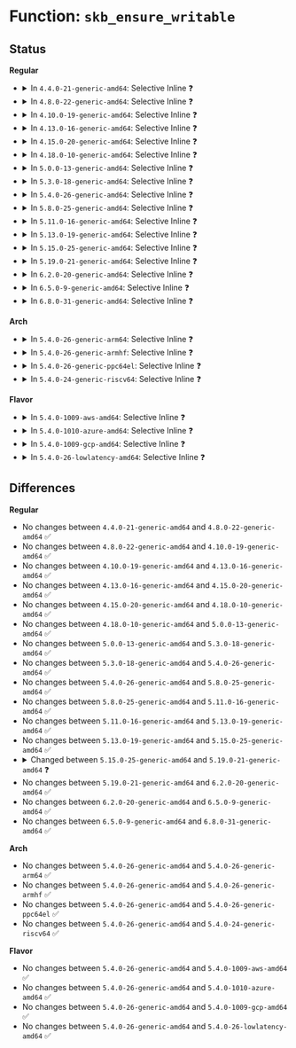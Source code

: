 # Function: <code>skb_ensure_writable</code>

## Status
<b>Regular</b>
<ul>
<li>
<details>
<summary>In <code>4.4.0-21-generic-amd64</code>: Selective Inline ❓</summary>

```c
int skb_ensure_writable(struct sk_buff * skb, int write_len)
```

```json
{
  "name": "skb_ensure_writable",
  "collision_type": "Unique Global",
  "inline_type": "Selective",
  "funcs": [
    {
      "addr": 18446744071586224480,
      "name": "skb_ensure_writable",
      "external": true,
      "loc": "net/core/skbuff.c:4391",
      "file": "net/core/skbuff.c",
      "inline": "not declared, inlined",
      "caller_inline": [],
      "caller_func": [
        "net/core/skbuff.c:__skb_vlan_pop"
      ]
    }
  ],
  "symbols": [
    {
      "addr": 18446744071586224480,
      "name": "skb_ensure_writable",
      "section": ".text",
      "bind": "STB_GLOBAL",
      "size": 164
    }
  ]
}
```
</details>
</li>
<li>
<details>
<summary>In <code>4.8.0-22-generic-amd64</code>: Selective Inline ❓</summary>

```c
int skb_ensure_writable(struct sk_buff * skb, int write_len)
```

```json
{
  "name": "skb_ensure_writable",
  "collision_type": "Unique Global",
  "inline_type": "Selective",
  "funcs": [
    {
      "addr": 18446744071586651328,
      "name": "skb_ensure_writable",
      "external": true,
      "loc": "net/core/skbuff.c:4465",
      "file": "net/core/skbuff.c",
      "inline": "not declared, inlined",
      "caller_inline": [],
      "caller_func": [
        "net/core/skbuff.c:__skb_vlan_pop",
        "net/core/filter.c:bpf_l4_csum_replace",
        "net/core/filter.c:bpf_l3_csum_replace",
        "net/core/filter.c:bpf_skb_store_bytes"
      ]
    }
  ],
  "symbols": [
    {
      "addr": 18446744071586651328,
      "name": "skb_ensure_writable",
      "section": ".text",
      "bind": "STB_GLOBAL",
      "size": 164
    }
  ]
}
```
</details>
</li>
<li>
<details>
<summary>In <code>4.10.0-19-generic-amd64</code>: Selective Inline ❓</summary>

```c
int skb_ensure_writable(struct sk_buff * skb, int write_len)
```

```json
{
  "name": "skb_ensure_writable",
  "collision_type": "Unique Global",
  "inline_type": "Selective",
  "funcs": [
    {
      "addr": 18446744071586835952,
      "name": "skb_ensure_writable",
      "external": true,
      "loc": "net/core/skbuff.c:4509",
      "file": "net/core/skbuff.c",
      "inline": "not declared, inlined",
      "caller_inline": [],
      "caller_func": [
        "net/core/skbuff.c:__skb_vlan_pop",
        "net/core/filter.c:bpf_skb_change_tail",
        "net/core/filter.c:bpf_clone_redirect",
        "net/core/filter.c:bpf_l4_csum_replace",
        "net/core/filter.c:bpf_l3_csum_replace",
        "net/core/filter.c:bpf_skb_pull_data",
        "net/core/filter.c:bpf_skb_store_bytes"
      ]
    }
  ],
  "symbols": [
    {
      "addr": 18446744071586835952,
      "name": "skb_ensure_writable",
      "section": ".text",
      "bind": "STB_GLOBAL",
      "size": 164
    }
  ]
}
```
</details>
</li>
<li>
<details>
<summary>In <code>4.13.0-16-generic-amd64</code>: Selective Inline ❓</summary>

```c
int skb_ensure_writable(struct sk_buff * skb, int write_len)
```

```json
{
  "name": "skb_ensure_writable",
  "collision_type": "Unique Global",
  "inline_type": "Selective",
  "funcs": [
    {
      "addr": 18446744071586956640,
      "name": "skb_ensure_writable",
      "external": true,
      "loc": "net/core/skbuff.c:4603",
      "file": "net/core/skbuff.c",
      "inline": "not declared, inlined",
      "caller_inline": [],
      "caller_func": [
        "net/core/skbuff.c:__skb_vlan_pop",
        "net/core/filter.c:bpf_skb_change_tail",
        "net/core/filter.c:bpf_clone_redirect",
        "net/core/filter.c:bpf_l4_csum_replace",
        "net/core/filter.c:bpf_l3_csum_replace",
        "net/core/filter.c:bpf_skb_pull_data",
        "net/core/filter.c:bpf_skb_store_bytes"
      ]
    }
  ],
  "symbols": [
    {
      "addr": 18446744071586956640,
      "name": "skb_ensure_writable",
      "section": ".text",
      "bind": "STB_GLOBAL",
      "size": 159
    }
  ]
}
```
</details>
</li>
<li>
<details>
<summary>In <code>4.15.0-20-generic-amd64</code>: Selective Inline ❓</summary>

```c
int skb_ensure_writable(struct sk_buff * skb, int write_len)
```

```json
{
  "name": "skb_ensure_writable",
  "collision_type": "Unique Global",
  "inline_type": "Selective",
  "funcs": [
    {
      "addr": 18446744071587458096,
      "name": "skb_ensure_writable",
      "external": true,
      "loc": "net/core/skbuff.c:5034",
      "file": "net/core/skbuff.c",
      "inline": "not declared, inlined",
      "caller_inline": [],
      "caller_func": [
        "net/core/skbuff.c:__skb_vlan_pop",
        "net/core/filter.c:bpf_skb_change_tail",
        "net/core/filter.c:bpf_clone_redirect",
        "net/core/filter.c:bpf_l4_csum_replace",
        "net/core/filter.c:bpf_l3_csum_replace",
        "net/core/filter.c:bpf_skb_pull_data",
        "net/core/filter.c:bpf_skb_store_bytes"
      ]
    }
  ],
  "symbols": [
    {
      "addr": 18446744071587458096,
      "name": "skb_ensure_writable",
      "section": ".text",
      "bind": "STB_GLOBAL",
      "size": 159
    }
  ]
}
```
</details>
</li>
<li>
<details>
<summary>In <code>4.18.0-10-generic-amd64</code>: Selective Inline ❓</summary>

```c
int skb_ensure_writable(struct sk_buff * skb, int write_len)
```

```json
{
  "name": "skb_ensure_writable",
  "collision_type": "Unique Global",
  "inline_type": "Selective",
  "funcs": [
    {
      "addr": 18446744071587761488,
      "name": "skb_ensure_writable",
      "external": true,
      "loc": "net/core/skbuff.c:5114",
      "file": "net/core/skbuff.c",
      "inline": "not declared, inlined",
      "caller_inline": [],
      "caller_func": [
        "net/core/skbuff.c:__skb_vlan_pop",
        "net/core/filter.c:bpf_lwt_seg6_store_bytes",
        "net/core/filter.c:sk_skb_change_tail",
        "net/core/filter.c:bpf_skb_change_tail",
        "net/core/filter.c:bpf_clone_redirect",
        "net/core/filter.c:bpf_l4_csum_replace",
        "net/core/filter.c:bpf_l3_csum_replace",
        "net/core/filter.c:sk_skb_pull_data",
        "net/core/filter.c:bpf_skb_pull_data",
        "net/core/filter.c:bpf_skb_store_bytes"
      ]
    }
  ],
  "symbols": [
    {
      "addr": 18446744071587761488,
      "name": "skb_ensure_writable",
      "section": ".text",
      "bind": "STB_GLOBAL",
      "size": 164
    }
  ]
}
```
</details>
</li>
<li>
<details>
<summary>In <code>5.0.0-13-generic-amd64</code>: Selective Inline ❓</summary>

```c
int skb_ensure_writable(struct sk_buff * skb, int write_len)
```

```json
{
  "name": "skb_ensure_writable",
  "collision_type": "Unique Global",
  "inline_type": "Selective",
  "funcs": [
    {
      "addr": 18446744071587896320,
      "name": "skb_ensure_writable",
      "external": true,
      "loc": "net/core/skbuff.c:5142",
      "file": "net/core/skbuff.c",
      "inline": "not declared, inlined",
      "caller_inline": [],
      "caller_func": [
        "net/core/skbuff.c:__skb_vlan_pop",
        "net/core/filter.c:bpf_lwt_seg6_store_bytes",
        "net/core/filter.c:sk_skb_change_tail",
        "net/core/filter.c:bpf_skb_change_tail",
        "net/core/filter.c:bpf_clone_redirect",
        "net/core/filter.c:bpf_l4_csum_replace",
        "net/core/filter.c:bpf_l3_csum_replace",
        "net/core/filter.c:sk_skb_pull_data",
        "net/core/filter.c:bpf_skb_pull_data",
        "net/core/filter.c:bpf_skb_store_bytes"
      ]
    }
  ],
  "symbols": [
    {
      "addr": 18446744071587896320,
      "name": "skb_ensure_writable",
      "section": ".text",
      "bind": "STB_GLOBAL",
      "size": 152
    }
  ]
}
```
</details>
</li>
<li>
<details>
<summary>In <code>5.3.0-18-generic-amd64</code>: Selective Inline ❓</summary>

```c
int skb_ensure_writable(struct sk_buff * skb, int write_len)
```

```json
{
  "name": "skb_ensure_writable",
  "collision_type": "Unique Global",
  "inline_type": "Selective",
  "funcs": [
    {
      "addr": 18446744071588201952,
      "name": "skb_ensure_writable",
      "external": true,
      "loc": "net/core/skbuff.c:5335",
      "file": "net/core/skbuff.c",
      "inline": "not declared, inlined",
      "caller_inline": [],
      "caller_func": [
        "net/core/skbuff.c:skb_mpls_update_lse",
        "net/core/skbuff.c:skb_mpls_pop",
        "net/core/skbuff.c:__skb_vlan_pop",
        "net/core/filter.c:bpf_lwt_seg6_store_bytes",
        "net/core/filter.c:sk_skb_change_tail",
        "net/core/filter.c:bpf_skb_change_tail",
        "net/core/filter.c:bpf_clone_redirect",
        "net/core/filter.c:bpf_l4_csum_replace",
        "net/core/filter.c:bpf_l3_csum_replace",
        "net/core/filter.c:sk_skb_pull_data",
        "net/core/filter.c:bpf_skb_pull_data",
        "net/core/filter.c:bpf_skb_store_bytes"
      ]
    }
  ],
  "symbols": [
    {
      "addr": 18446744071588201952,
      "name": "skb_ensure_writable",
      "section": ".text",
      "bind": "STB_GLOBAL",
      "size": 151
    }
  ]
}
```
</details>
</li>
<li>
<details>
<summary>In <code>5.4.0-26-generic-amd64</code>: Selective Inline ❓</summary>

```c
int skb_ensure_writable(struct sk_buff * skb, int write_len)
```

```json
{
  "name": "skb_ensure_writable",
  "collision_type": "Unique Global",
  "inline_type": "Selective",
  "funcs": [
    {
      "addr": 18446744071588407056,
      "name": "skb_ensure_writable",
      "external": true,
      "loc": "net/core/skbuff.c:5347",
      "file": "net/core/skbuff.c",
      "inline": "not declared, inlined",
      "caller_inline": [],
      "caller_func": [
        "net/core/skbuff.c:skb_mpls_update_lse",
        "net/core/skbuff.c:skb_mpls_pop",
        "net/core/skbuff.c:__skb_vlan_pop",
        "net/core/filter.c:bpf_lwt_seg6_store_bytes",
        "net/core/filter.c:sk_skb_change_tail",
        "net/core/filter.c:bpf_skb_change_tail",
        "net/core/filter.c:bpf_clone_redirect",
        "net/core/filter.c:bpf_l4_csum_replace",
        "net/core/filter.c:bpf_l3_csum_replace",
        "net/core/filter.c:sk_skb_pull_data",
        "net/core/filter.c:bpf_skb_pull_data",
        "net/core/filter.c:bpf_skb_store_bytes"
      ]
    }
  ],
  "symbols": [
    {
      "addr": 18446744071588407056,
      "name": "skb_ensure_writable",
      "section": ".text",
      "bind": "STB_GLOBAL",
      "size": 151
    }
  ]
}
```
</details>
</li>
<li>
<details>
<summary>In <code>5.8.0-25-generic-amd64</code>: Selective Inline ❓</summary>

```c
int skb_ensure_writable(struct sk_buff * skb, int write_len)
```

```json
{
  "name": "skb_ensure_writable",
  "collision_type": "Unique Global",
  "inline_type": "Selective",
  "funcs": [
    {
      "addr": 18446744071589269392,
      "name": "skb_ensure_writable",
      "external": true,
      "loc": "net/core/skbuff.c:5449",
      "file": "net/core/skbuff.c",
      "inline": "not declared, inlined",
      "caller_inline": [],
      "caller_func": [
        "net/core/skbuff.c:skb_mpls_update_lse",
        "net/core/skbuff.c:skb_mpls_pop",
        "net/core/skbuff.c:__skb_vlan_pop",
        "net/core/dev.c:skb_checksum_help",
        "net/core/filter.c:bpf_lwt_seg6_store_bytes",
        "net/core/filter.c:sk_skb_change_tail",
        "net/core/filter.c:bpf_skb_change_tail",
        "net/core/filter.c:bpf_clone_redirect",
        "net/core/filter.c:bpf_l4_csum_replace",
        "net/core/filter.c:bpf_l3_csum_replace",
        "net/core/filter.c:sk_skb_pull_data",
        "net/core/filter.c:bpf_skb_pull_data",
        "net/core/filter.c:bpf_skb_store_bytes",
        "net/ipv4/icmp.c:icmp_ndo_send",
        "net/ipv6/ip6_icmp.c:icmpv6_ndo_send"
      ]
    }
  ],
  "symbols": [
    {
      "addr": 18446744071589269392,
      "name": "skb_ensure_writable",
      "section": ".text",
      "bind": "STB_GLOBAL",
      "size": 156
    }
  ]
}
```
</details>
</li>
<li>
<details>
<summary>In <code>5.11.0-16-generic-amd64</code>: Selective Inline ❓</summary>

```c
int skb_ensure_writable(struct sk_buff * skb, int write_len)
```

```json
{
  "name": "skb_ensure_writable",
  "collision_type": "Unique Global",
  "inline_type": "Selective",
  "funcs": [
    {
      "addr": 18446744071589269280,
      "name": "skb_ensure_writable",
      "external": true,
      "loc": "net/core/skbuff.c:5517",
      "file": "net/core/skbuff.c",
      "inline": "not declared, inlined",
      "caller_inline": [],
      "caller_func": [
        "net/core/skbuff.c:skb_mpls_update_lse",
        "net/core/skbuff.c:skb_mpls_pop",
        "net/core/skbuff.c:__skb_vlan_pop",
        "net/core/dev.c:skb_checksum_help",
        "net/core/filter.c:bpf_lwt_seg6_store_bytes",
        "net/core/filter.c:sk_skb_change_tail",
        "net/core/filter.c:bpf_skb_change_tail",
        "net/core/filter.c:bpf_clone_redirect",
        "net/core/filter.c:bpf_l4_csum_replace",
        "net/core/filter.c:bpf_l3_csum_replace",
        "net/core/filter.c:sk_skb_pull_data",
        "net/core/filter.c:bpf_skb_pull_data",
        "net/core/filter.c:bpf_skb_store_bytes",
        "net/ipv4/icmp.c:icmp_ndo_send",
        "net/ipv6/ip6_icmp.c:icmpv6_ndo_send"
      ]
    }
  ],
  "symbols": [
    {
      "addr": 18446744071589269280,
      "name": "skb_ensure_writable",
      "section": ".text",
      "bind": "STB_GLOBAL",
      "size": 156
    }
  ]
}
```
</details>
</li>
<li>
<details>
<summary>In <code>5.13.0-19-generic-amd64</code>: Selective Inline ❓</summary>

```c
int skb_ensure_writable(struct sk_buff * skb, int write_len)
```

```json
{
  "name": "skb_ensure_writable",
  "collision_type": "Unique Global",
  "inline_type": "Selective",
  "funcs": [
    {
      "addr": 18446744071589159392,
      "name": "skb_ensure_writable",
      "external": true,
      "loc": "net/core/skbuff.c:5605",
      "file": "net/core/skbuff.c",
      "inline": "not declared, inlined",
      "caller_inline": [],
      "caller_func": [
        "net/core/skbuff.c:skb_mpls_update_lse",
        "net/core/skbuff.c:skb_mpls_pop",
        "net/core/skbuff.c:__skb_vlan_pop",
        "net/core/dev.c:skb_checksum_help",
        "net/core/filter.c:bpf_lwt_seg6_store_bytes",
        "net/core/filter.c:bpf_clone_redirect",
        "net/core/filter.c:bpf_l4_csum_replace",
        "net/core/filter.c:bpf_l3_csum_replace",
        "net/core/filter.c:sk_skb_pull_data",
        "net/core/filter.c:bpf_skb_pull_data",
        "net/core/filter.c:bpf_skb_store_bytes",
        "net/ipv4/icmp.c:icmp_ndo_send",
        "net/ipv6/ip6_icmp.c:icmpv6_ndo_send"
      ]
    }
  ],
  "symbols": [
    {
      "addr": 18446744071589159392,
      "name": "skb_ensure_writable",
      "section": ".text",
      "bind": "STB_GLOBAL",
      "size": 156
    }
  ]
}
```
</details>
</li>
<li>
<details>
<summary>In <code>5.15.0-25-generic-amd64</code>: Selective Inline ❓</summary>

```c
int skb_ensure_writable(struct sk_buff * skb, int write_len)
```

```json
{
  "name": "skb_ensure_writable",
  "collision_type": "Unique Global",
  "inline_type": "Selective",
  "funcs": [
    {
      "addr": 18446744071589881888,
      "name": "skb_ensure_writable",
      "external": true,
      "loc": "net/core/skbuff.c:5680",
      "file": "net/core/skbuff.c",
      "inline": "not declared, inlined",
      "caller_inline": [],
      "caller_func": [
        "net/core/skbuff.c:skb_mpls_update_lse",
        "net/core/skbuff.c:skb_mpls_pop",
        "net/core/skbuff.c:__skb_vlan_pop",
        "net/core/dev.c:skb_checksum_help",
        "net/core/filter.c:bpf_lwt_seg6_store_bytes",
        "net/core/filter.c:bpf_clone_redirect",
        "net/core/filter.c:bpf_l4_csum_replace",
        "net/core/filter.c:bpf_l3_csum_replace",
        "net/core/filter.c:sk_skb_pull_data",
        "net/core/filter.c:bpf_skb_pull_data",
        "net/core/filter.c:bpf_skb_store_bytes",
        "net/ipv4/icmp.c:icmp_ndo_send",
        "net/ipv6/ip6_icmp.c:icmpv6_ndo_send"
      ]
    }
  ],
  "symbols": [
    {
      "addr": 18446744071589881888,
      "name": "skb_ensure_writable",
      "section": ".text",
      "bind": "STB_GLOBAL",
      "size": 156
    }
  ]
}
```
</details>
</li>
<li>
<details>
<summary>In <code>5.19.0-21-generic-amd64</code>: Selective Inline ❓</summary>

```c
int skb_ensure_writable(struct sk_buff * skb, unsigned int write_len)
```

```json
{
  "name": "skb_ensure_writable",
  "collision_type": "Unique Global",
  "inline_type": "Selective",
  "funcs": [
    {
      "addr": 18446744071591411504,
      "name": "skb_ensure_writable",
      "external": true,
      "loc": "net/core/skbuff.c:5601",
      "file": "net/core/skbuff.c",
      "inline": "not declared, inlined",
      "caller_inline": [],
      "caller_func": [
        "net/core/skbuff.c:skb_mpls_update_lse",
        "net/core/skbuff.c:skb_mpls_pop",
        "net/core/skbuff.c:__skb_vlan_pop",
        "net/core/dev.c:skb_crc32c_csum_help",
        "net/core/dev.c:skb_checksum_help",
        "net/core/filter.c:bpf_lwt_seg6_store_bytes",
        "net/core/filter.c:bpf_clone_redirect",
        "net/core/filter.c:bpf_l4_csum_replace",
        "net/core/filter.c:bpf_l3_csum_replace",
        "net/core/filter.c:sk_skb_pull_data",
        "net/core/filter.c:bpf_skb_pull_data",
        "net/core/filter.c:bpf_skb_store_bytes",
        "net/ipv4/icmp.c:icmp_ndo_send",
        "net/ipv6/ip6_icmp.c:icmpv6_ndo_send"
      ]
    }
  ],
  "symbols": [
    {
      "addr": 18446744071591411504,
      "name": "skb_ensure_writable",
      "section": ".text",
      "bind": "STB_GLOBAL",
      "size": 184
    }
  ]
}
```
</details>
</li>
<li>
<details>
<summary>In <code>6.2.0-20-generic-amd64</code>: Selective Inline ❓</summary>

```c
int skb_ensure_writable(struct sk_buff * skb, unsigned int write_len)
```

```json
{
  "name": "skb_ensure_writable",
  "collision_type": "Unique Global",
  "inline_type": "Selective",
  "funcs": [
    {
      "addr": 18446744071593176544,
      "name": "skb_ensure_writable",
      "external": true,
      "loc": "net/core/skbuff.c:5803",
      "file": "net/core/skbuff.c",
      "inline": "not declared, inlined",
      "caller_inline": [],
      "caller_func": [
        "net/core/skbuff.c:skb_mpls_update_lse",
        "net/core/skbuff.c:skb_mpls_pop",
        "net/core/skbuff.c:__skb_vlan_pop",
        "net/core/dev.c:skb_crc32c_csum_help",
        "net/core/dev.c:skb_checksum_help",
        "net/core/filter.c:bpf_lwt_seg6_store_bytes",
        "net/core/filter.c:bpf_clone_redirect",
        "net/core/filter.c:bpf_l4_csum_replace",
        "net/core/filter.c:bpf_l3_csum_replace",
        "net/core/filter.c:sk_skb_pull_data",
        "net/core/filter.c:bpf_skb_pull_data",
        "net/core/filter.c:bpf_skb_store_bytes",
        "net/ipv4/icmp.c:icmp_ndo_send",
        "net/ipv6/ip6_icmp.c:icmpv6_ndo_send"
      ]
    }
  ],
  "symbols": [
    {
      "addr": 18446744071593176544,
      "name": "skb_ensure_writable",
      "section": ".text",
      "bind": "STB_GLOBAL",
      "size": 184
    }
  ]
}
```
</details>
</li>
<li>
<details>
<summary>In <code>6.5.0-9-generic-amd64</code>: Selective Inline ❓</summary>

```c
int skb_ensure_writable(struct sk_buff * skb, unsigned int write_len)
```

```json
{
  "name": "skb_ensure_writable",
  "collision_type": "Unique Global",
  "inline_type": "Selective",
  "funcs": [
    {
      "addr": 18446744071593634144,
      "name": "skb_ensure_writable",
      "external": true,
      "loc": "net/core/skbuff.c:5860",
      "file": "net/core/skbuff.c",
      "inline": "not declared, inlined",
      "caller_inline": [],
      "caller_func": [
        "net/core/skbuff.c:skb_mpls_update_lse",
        "net/core/skbuff.c:skb_mpls_pop",
        "net/core/skbuff.c:__skb_vlan_pop",
        "net/core/dev.c:skb_crc32c_csum_help",
        "net/core/dev.c:skb_checksum_help",
        "net/core/filter.c:bpf_lwt_seg6_store_bytes",
        "net/core/filter.c:bpf_clone_redirect",
        "net/core/filter.c:bpf_l4_csum_replace",
        "net/core/filter.c:bpf_l3_csum_replace",
        "net/core/filter.c:sk_skb_pull_data",
        "net/core/filter.c:bpf_skb_pull_data",
        "net/core/filter.c:__bpf_skb_store_bytes",
        "net/core/filter.c:bpf_skb_store_bytes",
        "net/ipv4/icmp.c:icmp_ndo_send",
        "net/ipv6/seg6_local.c:seg6_pop_srh",
        "net/ipv6/ip6_icmp.c:icmpv6_ndo_send"
      ]
    }
  ],
  "symbols": [
    {
      "addr": 18446744071593634144,
      "name": "skb_ensure_writable",
      "section": ".text",
      "bind": "STB_GLOBAL",
      "size": 184
    }
  ]
}
```
</details>
</li>
<li>
<details>
<summary>In <code>6.8.0-31-generic-amd64</code>: Selective Inline ❓</summary>

```c
int skb_ensure_writable(struct sk_buff * skb, unsigned int write_len)
```

```json
{
  "name": "skb_ensure_writable",
  "collision_type": "Unique Global",
  "inline_type": "Selective",
  "funcs": [
    {
      "addr": 18446744071594409984,
      "name": "skb_ensure_writable",
      "external": true,
      "loc": "net/core/skbuff.c:5988",
      "file": "net/core/skbuff.c",
      "inline": "not declared, inlined",
      "caller_inline": [],
      "caller_func": [
        "net/core/skbuff.c:skb_mpls_update_lse",
        "net/core/skbuff.c:skb_mpls_pop",
        "net/core/skbuff.c:__skb_vlan_pop",
        "net/core/dev.c:skb_crc32c_csum_help",
        "net/core/dev.c:skb_checksum_help",
        "net/core/filter.c:bpf_lwt_seg6_store_bytes",
        "net/core/filter.c:bpf_clone_redirect",
        "net/core/filter.c:bpf_l4_csum_replace",
        "net/core/filter.c:bpf_l3_csum_replace",
        "net/core/filter.c:sk_skb_pull_data",
        "net/core/filter.c:bpf_skb_pull_data",
        "net/core/filter.c:__bpf_skb_store_bytes",
        "net/core/filter.c:bpf_skb_store_bytes",
        "net/ipv4/icmp.c:icmp_ndo_send",
        "net/ipv6/exthdrs.c:ip6_parse_tlv",
        "net/ipv6/seg6_local.c:seg6_pop_srh",
        "net/ipv6/ip6_icmp.c:icmpv6_ndo_send"
      ]
    }
  ],
  "symbols": [
    {
      "addr": 18446744071594409984,
      "name": "skb_ensure_writable",
      "section": ".text",
      "bind": "STB_GLOBAL",
      "size": 184
    }
  ]
}
```
</details>
</li>
</ul>
<b>Arch</b>
<ul>
<li>
<details>
<summary>In <code>5.4.0-26-generic-arm64</code>: Selective Inline ❓</summary>

```c
int skb_ensure_writable(struct sk_buff * skb, int write_len)
```

```json
{
  "name": "skb_ensure_writable",
  "collision_type": "Unique Global",
  "inline_type": "Selective",
  "funcs": [
    {
      "addr": 18446603336501923512,
      "name": "skb_ensure_writable",
      "external": true,
      "loc": "net/core/skbuff.c:5347",
      "file": "net/core/skbuff.c",
      "inline": "not declared, inlined",
      "caller_inline": [],
      "caller_func": [
        "net/core/skbuff.c:skb_mpls_update_lse",
        "net/core/skbuff.c:skb_mpls_pop",
        "net/core/skbuff.c:__skb_vlan_pop",
        "net/core/filter.c:bpf_lwt_seg6_store_bytes",
        "net/core/filter.c:sk_skb_change_tail",
        "net/core/filter.c:bpf_skb_change_tail",
        "net/core/filter.c:bpf_clone_redirect",
        "net/core/filter.c:bpf_l4_csum_replace",
        "net/core/filter.c:bpf_l3_csum_replace",
        "net/core/filter.c:sk_skb_pull_data",
        "net/core/filter.c:bpf_skb_pull_data",
        "net/core/filter.c:bpf_skb_store_bytes"
      ]
    }
  ],
  "symbols": [
    {
      "addr": 18446603336501923512,
      "name": "skb_ensure_writable",
      "section": ".text",
      "bind": "STB_GLOBAL",
      "size": 216
    }
  ]
}
```
</details>
</li>
<li>
<details>
<summary>In <code>5.4.0-26-generic-armhf</code>: Selective Inline ❓</summary>

```c
int skb_ensure_writable(struct sk_buff * skb, int write_len)
```

```json
{
  "name": "skb_ensure_writable",
  "collision_type": "Unique Global",
  "inline_type": "Selective",
  "funcs": [
    {
      "addr": 3234683260,
      "name": "skb_ensure_writable",
      "external": true,
      "loc": "net/core/skbuff.c:5347",
      "file": "net/core/skbuff.c",
      "inline": "not declared, inlined",
      "caller_inline": [],
      "caller_func": [
        "net/core/skbuff.c:skb_mpls_update_lse",
        "net/core/skbuff.c:skb_mpls_pop",
        "net/core/skbuff.c:__skb_vlan_pop",
        "net/core/filter.c:bpf_lwt_seg6_store_bytes",
        "net/core/filter.c:sk_skb_change_tail",
        "net/core/filter.c:bpf_skb_change_tail",
        "net/core/filter.c:bpf_clone_redirect",
        "net/core/filter.c:bpf_l4_csum_replace",
        "net/core/filter.c:bpf_l3_csum_replace",
        "net/core/filter.c:sk_skb_pull_data",
        "net/core/filter.c:bpf_skb_pull_data",
        "net/core/filter.c:bpf_skb_store_bytes"
      ]
    }
  ],
  "symbols": [
    {
      "addr": 3234683260,
      "name": "skb_ensure_writable",
      "section": ".text",
      "bind": "STB_GLOBAL",
      "size": 196
    }
  ]
}
```
</details>
</li>
<li>
<details>
<summary>In <code>5.4.0-26-generic-ppc64el</code>: Selective Inline ❓</summary>

```c
int skb_ensure_writable(struct sk_buff * skb, int write_len)
```

```json
{
  "name": "skb_ensure_writable",
  "collision_type": "Unique Global",
  "inline_type": "Selective",
  "funcs": [
    {
      "addr": 13835058055295341360,
      "name": "skb_ensure_writable",
      "external": true,
      "loc": "net/core/skbuff.c:5347",
      "file": "net/core/skbuff.c",
      "inline": "not declared, inlined",
      "caller_inline": [],
      "caller_func": [
        "net/core/skbuff.c:skb_mpls_update_lse",
        "net/core/skbuff.c:skb_mpls_pop",
        "net/core/skbuff.c:__skb_vlan_pop",
        "net/core/filter.c:bpf_lwt_seg6_store_bytes",
        "net/core/filter.c:sk_skb_change_tail",
        "net/core/filter.c:bpf_skb_change_tail",
        "net/core/filter.c:bpf_clone_redirect",
        "net/core/filter.c:bpf_l4_csum_replace",
        "net/core/filter.c:bpf_l3_csum_replace",
        "net/core/filter.c:sk_skb_pull_data",
        "net/core/filter.c:sk_skb_pull_data",
        "net/core/filter.c:bpf_skb_pull_data",
        "net/core/filter.c:bpf_skb_store_bytes"
      ]
    }
  ],
  "symbols": [
    {
      "addr": 13835058055295341360,
      "name": "skb_ensure_writable",
      "section": ".text",
      "bind": "STB_GLOBAL",
      "size": 264
    }
  ]
}
```
</details>
</li>
<li>
<details>
<summary>In <code>5.4.0-24-generic-riscv64</code>: Selective Inline ❓</summary>

```c
int skb_ensure_writable(struct sk_buff * skb, int write_len)
```

```json
{
  "name": "skb_ensure_writable",
  "collision_type": "Unique Global",
  "inline_type": "Selective",
  "funcs": [
    {
      "addr": 18446743936278234376,
      "name": "skb_ensure_writable",
      "external": true,
      "loc": "net/core/skbuff.c:5347",
      "file": "net/core/skbuff.c",
      "inline": "not declared, inlined",
      "caller_inline": [],
      "caller_func": [
        "net/core/skbuff.c:skb_mpls_update_lse",
        "net/core/skbuff.c:skb_mpls_pop",
        "net/core/skbuff.c:__skb_vlan_pop",
        "net/core/filter.c:bpf_lwt_seg6_store_bytes",
        "net/core/filter.c:sk_skb_change_tail",
        "net/core/filter.c:bpf_skb_change_tail",
        "net/core/filter.c:bpf_clone_redirect",
        "net/core/filter.c:bpf_l4_csum_replace",
        "net/core/filter.c:bpf_l3_csum_replace",
        "net/core/filter.c:sk_skb_pull_data",
        "net/core/filter.c:bpf_skb_pull_data",
        "net/core/filter.c:bpf_skb_store_bytes"
      ]
    }
  ],
  "symbols": [
    {
      "addr": 18446743936278234376,
      "name": "skb_ensure_writable",
      "section": ".text",
      "bind": "STB_GLOBAL",
      "size": 174
    }
  ]
}
```
</details>
</li>
</ul>
<b>Flavor</b>
<ul>
<li>
<details>
<summary>In <code>5.4.0-1009-aws-amd64</code>: Selective Inline ❓</summary>

```c
int skb_ensure_writable(struct sk_buff * skb, int write_len)
```

```json
{
  "name": "skb_ensure_writable",
  "collision_type": "Unique Global",
  "inline_type": "Selective",
  "funcs": [
    {
      "addr": 18446744071588013840,
      "name": "skb_ensure_writable",
      "external": true,
      "loc": "net/core/skbuff.c:5347",
      "file": "net/core/skbuff.c",
      "inline": "not declared, inlined",
      "caller_inline": [],
      "caller_func": [
        "net/core/skbuff.c:skb_mpls_update_lse",
        "net/core/skbuff.c:skb_mpls_pop",
        "net/core/skbuff.c:__skb_vlan_pop",
        "net/core/filter.c:bpf_lwt_seg6_store_bytes",
        "net/core/filter.c:sk_skb_change_tail",
        "net/core/filter.c:bpf_skb_change_tail",
        "net/core/filter.c:bpf_clone_redirect",
        "net/core/filter.c:bpf_l4_csum_replace",
        "net/core/filter.c:bpf_l3_csum_replace",
        "net/core/filter.c:sk_skb_pull_data",
        "net/core/filter.c:bpf_skb_pull_data",
        "net/core/filter.c:bpf_skb_store_bytes"
      ]
    }
  ],
  "symbols": [
    {
      "addr": 18446744071588013840,
      "name": "skb_ensure_writable",
      "section": ".text",
      "bind": "STB_GLOBAL",
      "size": 151
    }
  ]
}
```
</details>
</li>
<li>
<details>
<summary>In <code>5.4.0-1010-azure-amd64</code>: Selective Inline ❓</summary>

```c
int skb_ensure_writable(struct sk_buff * skb, int write_len)
```

```json
{
  "name": "skb_ensure_writable",
  "collision_type": "Unique Global",
  "inline_type": "Selective",
  "funcs": [
    {
      "addr": 18446744071587726928,
      "name": "skb_ensure_writable",
      "external": true,
      "loc": "net/core/skbuff.c:5347",
      "file": "net/core/skbuff.c",
      "inline": "not declared, inlined",
      "caller_inline": [],
      "caller_func": [
        "net/core/skbuff.c:skb_mpls_update_lse",
        "net/core/skbuff.c:skb_mpls_pop",
        "net/core/skbuff.c:__skb_vlan_pop",
        "net/core/filter.c:bpf_lwt_seg6_store_bytes",
        "net/core/filter.c:sk_skb_change_tail",
        "net/core/filter.c:bpf_skb_change_tail",
        "net/core/filter.c:bpf_clone_redirect",
        "net/core/filter.c:bpf_l4_csum_replace",
        "net/core/filter.c:bpf_l3_csum_replace",
        "net/core/filter.c:sk_skb_pull_data",
        "net/core/filter.c:bpf_skb_pull_data",
        "net/core/filter.c:bpf_skb_store_bytes"
      ]
    }
  ],
  "symbols": [
    {
      "addr": 18446744071587726928,
      "name": "skb_ensure_writable",
      "section": ".text",
      "bind": "STB_GLOBAL",
      "size": 151
    }
  ]
}
```
</details>
</li>
<li>
<details>
<summary>In <code>5.4.0-1009-gcp-amd64</code>: Selective Inline ❓</summary>

```c
int skb_ensure_writable(struct sk_buff * skb, int write_len)
```

```json
{
  "name": "skb_ensure_writable",
  "collision_type": "Unique Global",
  "inline_type": "Selective",
  "funcs": [
    {
      "addr": 18446744071588345616,
      "name": "skb_ensure_writable",
      "external": true,
      "loc": "net/core/skbuff.c:5347",
      "file": "net/core/skbuff.c",
      "inline": "not declared, inlined",
      "caller_inline": [],
      "caller_func": [
        "net/core/skbuff.c:skb_mpls_update_lse",
        "net/core/skbuff.c:skb_mpls_pop",
        "net/core/skbuff.c:__skb_vlan_pop",
        "net/core/filter.c:bpf_lwt_seg6_store_bytes",
        "net/core/filter.c:sk_skb_change_tail",
        "net/core/filter.c:bpf_skb_change_tail",
        "net/core/filter.c:bpf_clone_redirect",
        "net/core/filter.c:bpf_l4_csum_replace",
        "net/core/filter.c:bpf_l3_csum_replace",
        "net/core/filter.c:sk_skb_pull_data",
        "net/core/filter.c:bpf_skb_pull_data",
        "net/core/filter.c:bpf_skb_store_bytes",
        "net/netfilter/nfnetlink_queue.c:nfqnl_recv_verdict",
        "net/netfilter/nfnetlink_queue.c:nfqnl_recv_verdict",
        "net/netfilter/nf_conntrack_seqadj.c:nf_ct_seq_adjust",
        "net/netfilter/nf_conntrack_seqadj.c:nf_ct_seq_adjust",
        "net/netfilter/nf_conntrack_proto_sctp.c:nf_conntrack_sctp_packet"
      ]
    }
  ],
  "symbols": [
    {
      "addr": 18446744071588345616,
      "name": "skb_ensure_writable",
      "section": ".text",
      "bind": "STB_GLOBAL",
      "size": 151
    }
  ]
}
```
</details>
</li>
<li>
<details>
<summary>In <code>5.4.0-26-lowlatency-amd64</code>: Selective Inline ❓</summary>

```c
int skb_ensure_writable(struct sk_buff * skb, int write_len)
```

```json
{
  "name": "skb_ensure_writable",
  "collision_type": "Unique Global",
  "inline_type": "Selective",
  "funcs": [
    {
      "addr": 18446744071588481088,
      "name": "skb_ensure_writable",
      "external": true,
      "loc": "net/core/skbuff.c:5347",
      "file": "net/core/skbuff.c",
      "inline": "not declared, inlined",
      "caller_inline": [],
      "caller_func": [
        "net/core/skbuff.c:skb_mpls_update_lse",
        "net/core/skbuff.c:skb_mpls_pop",
        "net/core/skbuff.c:__skb_vlan_pop",
        "net/core/filter.c:bpf_lwt_seg6_store_bytes",
        "net/core/filter.c:sk_skb_change_tail",
        "net/core/filter.c:bpf_skb_change_tail",
        "net/core/filter.c:bpf_clone_redirect",
        "net/core/filter.c:bpf_l4_csum_replace",
        "net/core/filter.c:bpf_l3_csum_replace",
        "net/core/filter.c:sk_skb_pull_data",
        "net/core/filter.c:bpf_skb_pull_data",
        "net/core/filter.c:bpf_skb_store_bytes"
      ]
    }
  ],
  "symbols": [
    {
      "addr": 18446744071588481088,
      "name": "skb_ensure_writable",
      "section": ".text",
      "bind": "STB_GLOBAL",
      "size": 151
    }
  ]
}
```
</details>
</li>
</ul>

## Differences
<b>Regular</b>
<ul>
<li>
No changes between <code>4.4.0-21-generic-amd64</code> and <code>4.8.0-22-generic-amd64</code> ✅
</li>
<li>
No changes between <code>4.8.0-22-generic-amd64</code> and <code>4.10.0-19-generic-amd64</code> ✅
</li>
<li>
No changes between <code>4.10.0-19-generic-amd64</code> and <code>4.13.0-16-generic-amd64</code> ✅
</li>
<li>
No changes between <code>4.13.0-16-generic-amd64</code> and <code>4.15.0-20-generic-amd64</code> ✅
</li>
<li>
No changes between <code>4.15.0-20-generic-amd64</code> and <code>4.18.0-10-generic-amd64</code> ✅
</li>
<li>
No changes between <code>4.18.0-10-generic-amd64</code> and <code>5.0.0-13-generic-amd64</code> ✅
</li>
<li>
No changes between <code>5.0.0-13-generic-amd64</code> and <code>5.3.0-18-generic-amd64</code> ✅
</li>
<li>
No changes between <code>5.3.0-18-generic-amd64</code> and <code>5.4.0-26-generic-amd64</code> ✅
</li>
<li>
No changes between <code>5.4.0-26-generic-amd64</code> and <code>5.8.0-25-generic-amd64</code> ✅
</li>
<li>
No changes between <code>5.8.0-25-generic-amd64</code> and <code>5.11.0-16-generic-amd64</code> ✅
</li>
<li>
No changes between <code>5.11.0-16-generic-amd64</code> and <code>5.13.0-19-generic-amd64</code> ✅
</li>
<li>
No changes between <code>5.13.0-19-generic-amd64</code> and <code>5.15.0-25-generic-amd64</code> ✅
</li>
<li>
<details>
<summary>Changed between <code>5.15.0-25-generic-amd64</code> and <code>5.19.0-21-generic-amd64</code> ❓</summary>
<ul>
<li>
<b>Param type changed. </b>
<code>int write_len</code> ➡️ <code>unsigned int write_len</code>
</li>
</ul>
</details>
</li>
<li>
No changes between <code>5.19.0-21-generic-amd64</code> and <code>6.2.0-20-generic-amd64</code> ✅
</li>
<li>
No changes between <code>6.2.0-20-generic-amd64</code> and <code>6.5.0-9-generic-amd64</code> ✅
</li>
<li>
No changes between <code>6.5.0-9-generic-amd64</code> and <code>6.8.0-31-generic-amd64</code> ✅
</li>
</ul>
<b>Arch</b>
<ul>
<li>
No changes between <code>5.4.0-26-generic-amd64</code> and <code>5.4.0-26-generic-arm64</code> ✅
</li>
<li>
No changes between <code>5.4.0-26-generic-amd64</code> and <code>5.4.0-26-generic-armhf</code> ✅
</li>
<li>
No changes between <code>5.4.0-26-generic-amd64</code> and <code>5.4.0-26-generic-ppc64el</code> ✅
</li>
<li>
No changes between <code>5.4.0-26-generic-amd64</code> and <code>5.4.0-24-generic-riscv64</code> ✅
</li>
</ul>
<b>Flavor</b>
<ul>
<li>
No changes between <code>5.4.0-26-generic-amd64</code> and <code>5.4.0-1009-aws-amd64</code> ✅
</li>
<li>
No changes between <code>5.4.0-26-generic-amd64</code> and <code>5.4.0-1010-azure-amd64</code> ✅
</li>
<li>
No changes between <code>5.4.0-26-generic-amd64</code> and <code>5.4.0-1009-gcp-amd64</code> ✅
</li>
<li>
No changes between <code>5.4.0-26-generic-amd64</code> and <code>5.4.0-26-lowlatency-amd64</code> ✅
</li>
</ul>
